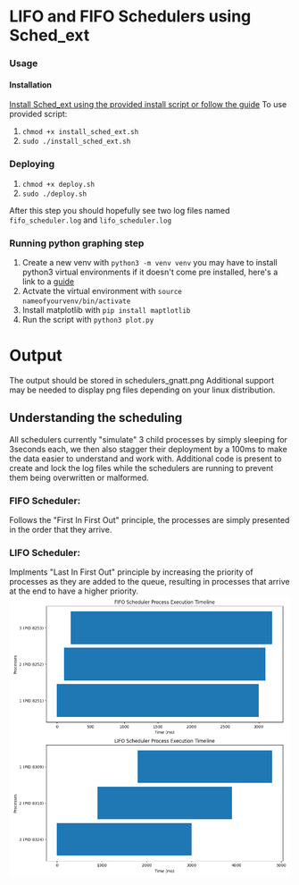 # LIFO and FIFO Schedulers using Sched_ext 

### Usage
#### Installation
[Install Sched_ext using the provided install script or follow the guide](https://github.com/sched-ext/scx?tab=readme-ov-file#install-instructions-by-distro)
To use provided script:
1. `chmod +x install_sched_ext.sh`
2. `sudo ./install_sched_ext.sh`
### Deploying
1. `chmod +x deploy.sh`
2. `sudo ./deploy.sh`

After this step you should hopefully see two log files named `fifo_scheduler.log` and `lifo_scheduler.log`

### Running python graphing step 
1. Create a new venv with `python3 -m venv venv` you may have to install python3 virtual environments if it doesn't come pre installed, here's a link to a [guide](https://www.arubacloud.com/tutorial/how-to-create-a-python-virtual-environment-on-ubuntu.aspx)
2. Actvate the virtual environment with `source nameofyourvenv/bin/activate`
3. Install matplotlib with `pip install maptlotlib`
4. Run the script with `python3 plot.py`

# Output 
The output should be stored in schedulers_gnatt.png 
Additional support may be needed to display png files depending on your linux distribution. 

## Understanding the scheduling 

All schedulers currently "simulate" 3 child processes by simply sleeping for 3seconds each, we then also stagger their deployment by a 100ms to make the data easier to understand and work with. 
Additional code is present to create and lock the log files while the schedulers are running to prevent them being overwritten or malformed. 
### FIFO Scheduler:
Follows the "First In First Out" principle, the processes are simply presented in the order that they arrive. 

### LIFO Scheduler: 
Implments "Last In First Out" principle by increasing the priority of processes as they are added to the queue, resulting in processes that arrive at the end to have a higher priority. 
![Chart](https://github.com/Sankie005/Fifo_scheduler/blob/main/schedulers_gantt.png?raw=true)